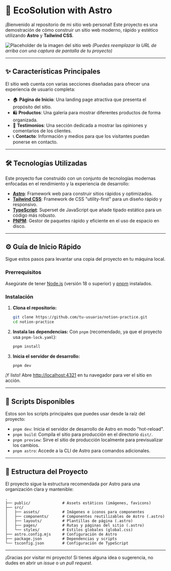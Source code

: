 # 🚀 EcoSolution with Astro

¡Bienvenido al repositorio de mi sitio web personal! Este proyecto es una demostración de cómo construir un sitio web moderno, rápido y estético utilizando **Astro** y **Tailwind CSS**.

![Placeholder de la imagen del sitio web](https://via.placeholder.com/800x400.png?text=Imagen+de+mi+Sitio+Web)
_(Puedes reemplazar la URL de arriba con una captura de pantalla de tu proyecto)_

---

## ✨ Características Principales

El sitio web cuenta con varias secciones diseñadas para ofrecer una experiencia de usuario completa:

- 🏠 **Página de Inicio**: Una landing page atractiva que presenta el propósito del sitio.
- 🛍️ **Productos**: Una galería para mostrar diferentes productos de forma organizada.
- 🌟 **Testimonios**: Una sección dedicada a mostrar las opiniones y comentarios de los clientes.
- 📞 **Contacto**: Información y medios para que los visitantes puedan ponerse en contacto.

---

## 🛠️ Tecnologías Utilizadas

Este proyecto fue construido con un conjunto de tecnologías modernas enfocadas en el rendimiento y la experiencia de desarrollo:

- **[Astro](https://astro.build/)**: Framework web para construir sitios rápidos y optimizados.
- **[Tailwind CSS](https://tailwindcss.com/)**: Framework de CSS "utility-first" para un diseño rápido y responsivo.
- **[TypeScript](https://www.typescriptlang.org/)**: Superset de JavaScript que añade tipado estático para un código más robusto.
- **[PNPM](https://pnpm.io/)**: Gestor de paquetes rápido y eficiente en el uso de espacio en disco.

---

## ⚙️ Guía de Inicio Rápido

Sigue estos pasos para levantar una copia del proyecto en tu máquina local.

### Prerrequisitos

Asegúrate de tener [Node.js](https://nodejs.org/) (versión 18 o superior) y [pnpm](https://pnpm.io/installation) instalados.

### Instalación

1.  **Clona el repositorio:**

    ```bash
    git clone https://github.com/tu-usuario/notion-practice.git
    cd notion-practice
    ```

2.  **Instala las dependencias:**
    Con `pnpm` (recomendado, ya que el proyecto usa `pnpm-lock.yaml`):

    ```bash
    pnpm install
    ```

3.  **Inicia el servidor de desarrollo:**
    ```bash
    pnpm dev
    ```

¡Y listo! Abre [http://localhost:4321](http://localhost:4321) en tu navegador para ver el sitio en acción.

---

## 📜 Scripts Disponibles

Estos son los scripts principales que puedes usar desde la raíz del proyecto:

- `pnpm dev`: Inicia el servidor de desarrollo de Astro en modo "hot-reload".
- `pnpm build`: Compila el sitio para producción en el directorio `dist/`.
- `pnpm preview`: Sirve el sitio de producción localmente para previsualizar los cambios.
- `pnpm astro`: Accede a la CLI de Astro para comandos adicionales.

---

## 📁 Estructura del Proyecto

El proyecto sigue la estructura recomendada por Astro para una organización clara y mantenible:

```
.
├── public/              # Assets estáticos (imágenes, favicons)
├── src/
│   ├── assets/          # Imágenes e iconos para componentes
│   ├── components/      # Componentes reutilizables de Astro (.astro)
│   ├── layouts/         # Plantillas de página (.astro)
│   ├── pages/           # Rutas y páginas del sitio (.astro)
│   └── styles/          # Estilos globales (global.css)
├── astro.config.mjs     # Configuración de Astro
├── package.json         # Dependencias y scripts
└── tsconfig.json        # Configuración de TypeScript
```

---

¡Gracias por visitar mi proyecto! Si tienes alguna idea o sugerencia, no dudes en abrir un _issue_ o un _pull request_.
